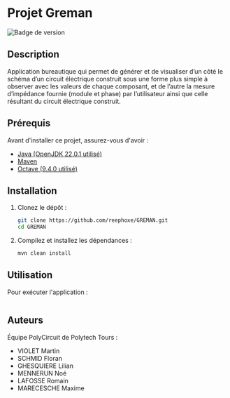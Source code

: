# Projet Greman

![Badge de version](https://img.shields.io/badge/version-1.0.0-blue)

## Description
Application bureautique qui permet de générer et de visualiser d’un côté 
le schéma d’un circuit électrique construit sous une forme plus simple à 
observer avec les valeurs de chaque composant, et de l’autre la mesure d’impédance 
fournie (module et phase) par l’utilisateur ainsi que celle résultant du circuit électrique construit. 


## Prérequis
Avant d'installer ce projet, assurez-vous d'avoir :

- [Java (OpenJDK 22.0.1 utilisé)](https://www.oracle.com/fr/java/technologies/downloads/)
- [Maven](https://maven.apache.org/)
- [Octave (9.4.0 utilisé)](https://octave.org/download)

## Installation

1. Clonez le dépôt :
   ```sh
   git clone https://github.com/reephoxe/GREMAN.git
   cd GREMAN
   ```

2. Compilez et installez les dépendances :
   ```sh
   mvn clean install
   ```

## Utilisation

Pour exécuter l'application :
```sh

```

## Auteurs

Équipe PolyCircuit de Polytech Tours :

- VIOLET Martin
- SCHMID Floran
- GHESQUIERE Lilian
- MENNERUN Noé
- LAFOSSE Romain
- MARECESCHE Maxime
